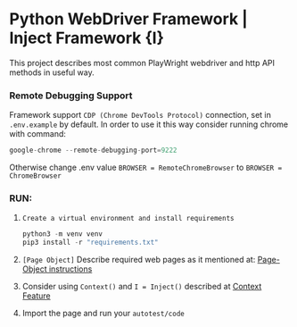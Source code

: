 # Python WebDriver Framework | Inject Framework {I}
This project describes most common PlayWright webdriver and http API methods in useful way. 

### Remote Debugging Support

Framework support `CDP (Chrome DevTools Protocol)` connection, set in `.env.example` by default. 
In order to use it this way consider running chrome with command:
```python
google-chrome --remote-debugging-port=9222
```

Otherwise change .env value `BROWSER = RemoteChromeBrowser` to `BROWSER = ChromeBrowser`


### RUN:
1. `Create a virtual environment and install requirements`
    ```python
    python3 -m venv venv
    pip3 install -r "requirements.txt"
    ```

2. `[Page Object]` Describe required web pages as it mentioned at:
   [Page-Object instructions](./framework_inject/pages/readme.md)
3. Consider using `Context()` and `I = Inject()` described at [Context Feature](./framework_inject/base/readme.md)
4. Import the page and run your `autotest/code`

<!-- TAGS: a1qa, A1QA, Itransition, autotests, Framework,  PlayWright, Selenium, Automation, Python -->
<!-- TAGS-END -->